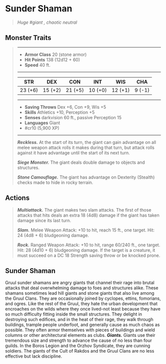 # Sunder Shaman
>*Huge #giant , chaotic neutral*
## Monster Traits
>___
>- **Armor Class** 20 (stone armor)
>- **Hit Points** 138 (12d12 + 60)
>- **Speed** 40 ft.
>___
>|STR|DEX|CON|INT|WIS|CHA|
>|:---:|:---:|:---:|:---:|:---:|:---:|
>|23 (+6)|15 (+2)|21 (+5)|10 (+0)|12 (+1)|9 (-1)|
>___
>- **Saving Throws** Dex +6, Con +9, Wis +5
>- **Skills** Athletics +10, Perception +5
>- **Senses** darkvision 60 ft., passive Perception 15
>- **Languages** Giant
>- #cr10 (5,900 XP)
>___
>***Reckless.*** At the start of its turn, the giant can gain advantage on all melee weapon attack rolls it makes during that turn, but attack rolls against it have advantage until the start of its next turn.  
>
>***Siege Monster.*** The giant deals double damage to objects and structures.  
>
>***Stone Camouflage.*** The giant has advantage on Dexterity (Stealth) checks made to hide in rocky terrain.  
>
## Actions
>***Multiattack.*** The giant makes two slam attacks. The first of those attacks that hits deals an extra 18 (4d8) damage if the giant has taken damage since its last turn.  
>
>***Slam.*** Melee Weapon Attack: +10 to hit, reach 15 ft., one target. Hit: 24 (4d8 + 6) bludgeoning damage.  
>
>***Rock.*** Ranged Weapon Attack: +10 to hit, range 60/240 ft., one target. Hit: 28 (4d10 + 6) bludgeoning damage. If the target is a creature, it must succeed on a DC 18 Strength saving throw or be knocked prone.
## Sunder Shaman
Gruul sunder shamans are angry giants that channel their rage into brutal attacks that deal overwhelming damage to foes and structures alike.
These shamans sometimes lead hill giants and stone giants that also live among the Gruul Clans. They are occasionally joined by cyclopes, ettins, fomorians, and ogres. Like the rest of the Gruul, they hate the urban development that encroaches on the wilds where they once lived-not least because they have so much difficulty fitting inside the small structures. They delight in destroying such edifices, and in the heat of their rage, they walk through buildings, trample people underfoot, and generally cause as much chaos as possible. They often armor themselves with pieces of buildings and wield columns or other architectural elements as clubs.
***Giants.*** Giants use their tremendous size and strength to advance the cause of no less than four guilds. In the Boros Legion and the Orzhov Syndicate, they are cunning soldiers. The giants of the Cult of Rakdos and the Gruul Clans are no less effective but lack discipline.